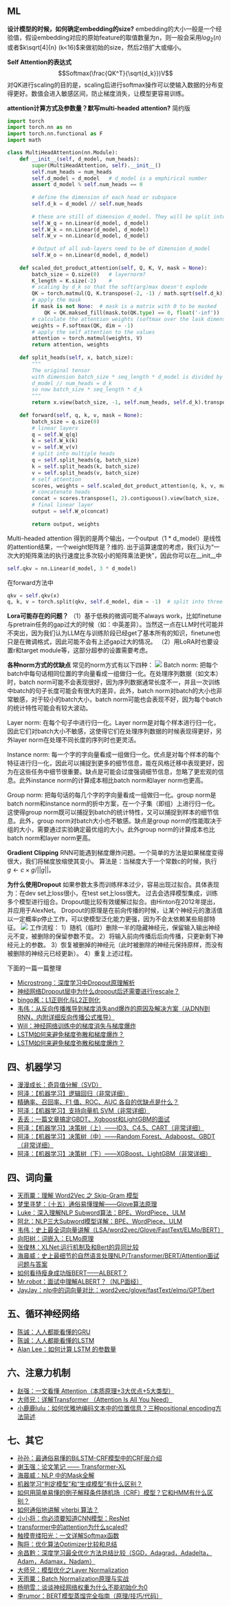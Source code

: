 ## ML
**设计模型的时候，如何确定embedding的size?**
embedding的大小一般是一个经验值，假设embedding对应的原始feature的取值数量为n，则一般会采用$log_2(n)$或者$k\sqrt[4]{n} (k<16)$来做初始的size，然后2倍扩大或缩小。

**Self Attention的表达式**
$$Softmax(\frac{QK^T}{\sqrt{d_k}})V$$
对QK进行scaling的目的是，scaling后进行softmax操作可以使输入数据的分布变得更好。数值会进入敏感区间，防止梯度消失，让模型更容易训练。

**attention计算方式及参数量？默写multi-headed attention?**
简约版
```Python
import torch
import torch.nn as nn
import torch.nn.functional as F
import math

class MultiHeadAttention(nn.Module):
	def __init__(self, d_model, num_heads):
		super(MultiHeadAttention, self).__init__()
		self.num_heads = num_heads
		self.d_model = d_model   # d_model is a emphirical number
		assert d_model % self.num_heads == 0
		
		# define the dimension of each head or subspace
		self.d_k = d_model // self.num_heads
		
		# these are still of dimension d_model. They will be split into numbers
		self.W_q = nn.Linear(d_model, d_model)
		self.W_k = nn.Linear(d_model, d_model)
		self.W_v = nn.Linear(d_model, d_model)
		
		# Output of all sub-layers need to be of dimension d_model
		self.W_o = nn.Linear(d_model, d_model)
		
	def scaled_dot_product_attention(self, Q, K, V, mask = None):
		batch_size = Q.size(0)   # layernorm?
		K_length = K.size(-2)    # 
		# scaling by d_k so that the soft(arg)max doesn't explode
		QK = torch.matmul(Q, K.transpose(-2, -1) / math.sqrt(self.d_k))# matrix product of tensors
		# apply the mask
		if mask is not None:  # mask is a matrix with 0 to be masked
			QK = QK.maksed_fill(mask.to(QK.type) == 0, float('-inf'))
		# calculate the attention weights (softmax over the lask dimension)
		weights = F.softmax(QK, dim = -1)
		# apply the self attention to the values
		attention = torch.matmul(weights, V)
		return attention, weights
		
	def split_heads(self, x, batch_size):
		"""
		The original tensor 
		with dimension batch_size * seq_length * d_model is divided by num_heads
		d_model // num_heads = d_k
		so now batch_size * seq_length * d_k
		"""
		return x.view(batch_size, -1, self.num_heads, self.d_k).transpose(1, 2)
		
	def forward(self, q, k, v, mask = None):
		batch_size = q.size(0)
		# linear layers
		q = self.W_q(q)
		k = self.W_k(k)
		v = self.W_v(v)
		# split into multiple heads
		q = self.split_heads(q, batch_size)
		k = self.split_heads(k, batch_size)
		v = self.split_heads(v, batch_size)
		# self attention
		scores, weights = self.scaled_dot_product_attention(q, k, v, mask)
		# concatenate heads
		concat = scores.transpose(1, 2).contiguous().view(batch_size, -1, self.d_model())
		# final linear layer
		output = self.W_o(concat)
		
		return output, weights
```
Multi-headed attention 得到的是两个输出，一个output（1 \* d_model）是线性的attention结果，一个weight矩阵是？维的.
出于运算速度的考虑，我们认为“一次大的矩阵乘法的执行速度比多次较小的矩阵乘法更快”，因此你可以在__init__中
```Python
self.qkv = nn.Linear(d_model, 3 * d_model)
```
在forward方法中
```Python
qkv = self.qkv(x)
q, k, v = torch.split(qkv, self.d_model, dim = -1)  # split into three tensors
```

**Lora可能存在的问题？**
（1）基于低秩的微调可能不always work，比如finetune与pretrain任务的gap过大的时候（如：中英差异）。当然这一点在LLM时代可能并不突出，因为我们认为LLM在与训练阶段已经get了基本所有的知识，finetune也只是在微调格式，因此可能不会有上述gap过大的情况。
（2）用LoRA时也要设置r和target module等，这部分超参的设置需要考虑。

**各种norm方式的优缺点**
常见的norm方式有以下四种：
![](../asset/Pasted%20image%2020230825221344.png)
Batch norm: 把每个batch中每句话相同位置的字向量看成一组做归一化。在处理序列数据（如文本）时，batch norm可能不会表现很好，因为序列数据通常长度不一，并且一次训练中batch的句子长度可能会有很大的差异，此外，batch norm对batch的大小也非常敏感，对于较小的batch大小，batch norm可能也会表现不好，因为每个batch的统计特性可能会有较大波动。

Layer norm: 在每个句子中进行归一化。Layer norm是对每个样本进行归一化，因此它们对batch大小不敏感，这使得它们在处理序列数据的时候表现得更好，另外layer norm在处理不同长度的序列时也更灵活。

Instance norm: 每一个字的字向量看成一组做归一化。优点是对每个样本的每个特征进行归一化，因此可以捕捉到更多的细节信息，能在风格迁移中表现更好，因为在这些任务中细节很重要。缺点是可能会过度强调细节信息，忽略了更宏观的信息。此外instance norm的计算成本相比batch norm和layer norm也更高。

Group norm: 把每句话的每几个字的字向量看成一组做归一化。group norm是batch norm和instance norm的折中方案，在一个子集（即组）上进行归一化。这使得group norm既可以捕捉到batch的统计特性，又可以捕捉到样本的细节信息。此外，group norm对batch大小也不敏感。缺点是group norm的性能取决于组的大小，需要通过实验确定最优组的大小。此外group norm的计算成本也比batch norm和layer norm更高。

**Gradient Clipping**
RNN可能遇到梯度爆炸问题。一个简单的方法是如果梯度变得很大，我们将梯度放缩使其变小。
算法是：当梯度大于一个常数c的时候，执行 $g\leftarrow c\times g/||g||$。


**为什么使用Dropout**
如果参数太多而训练样本过少，容易出现过拟合。具体表现为：在dev set上loss很小，在test set上loss很大。
过去会选择模型集成，训练多个模型进行组合。Dropout能比较有效缓解过拟合。由Hinton在2012年提出，并应用于AlexNet。
Dropout的原理是在前向传播的时候，让某个神经元的激活值以一定概率p停止工作，可以使模型泛化能力更强，因为不会太依赖某些局部特征。
![](Pasted%20image%2020230914203610.png)
工作流程：
1）随机（临时）删除一半的隐藏神经元，保留输入输出神经元不变，被删除的保留参数不变。
2）将输入前向传播后后向传播，只更新剩下神经元上的参数。
3）恢复被删掉的神经元（此时被删除的神经元保持原样，而没有被删除的神经元已经更新）。
4）重复上述过程。


下面的一篇一篇整理
- [Microstrong：深度学习中Dropout原理解析](https://zhuanlan.zhihu.com/p/38200980)
- [神经网络Dropout层中为什么dropout后还需要进行rescale？](https://www.zhihu.com/question/61751133/answer/794717140)
- [bingo酱：L1正则化与L2正则化](https://zhuanlan.zhihu.com/p/35356992)
- [韦伟：从反向传播推导到梯度消失and爆炸的原因及解决方案（从DNN到RNN，内附详细反向传播公式推导）](https://zhuanlan.zhihu.com/p/76772734)
- [Will：神经网络训练中的梯度消失与梯度爆炸](https://zhuanlan.zhihu.com/p/25631496)
- [LSTM如何来避免梯度弥散和梯度爆炸？](https://www.zhihu.com/question/34878706/answer/665429718)
- [LSTM如何来避免梯度弥散和梯度爆炸？](https://www.zhihu.com/question/34878706/answer/931557401)

## 四、机器学习

- [漫漫成长：奇异值分解（SVD）](https://zhuanlan.zhihu.com/p/29846048)
- [阿泽：【机器学习】逻辑回归（非常详细）](https://zhuanlan.zhihu.com/p/74874291)
- [精确率、召回率、F1 值、ROC、AUC 各自的优缺点是什么？](https://www.zhihu.com/question/30643044/answer/1205433761)
- [阿泽：【机器学习】支持向量机 SVM（非常详细）](https://zhuanlan.zhihu.com/p/77750026)
- [丢丢：一篇文章搞定GBDT、Xgboost和LightGBM的面试](https://zhuanlan.zhihu.com/p/148050748)
- [阿泽：【机器学习】决策树（上）——ID3、C4.5、CART（非常详细）](https://zhuanlan.zhihu.com/p/85731206)
- [阿泽：【机器学习】决策树（中）——Random Forest、Adaboost、GBDT （非常详细）](https://zhuanlan.zhihu.com/p/86263786)
- [阿泽：【机器学习】决策树（下）——XGBoost、LightGBM（非常详细）](https://zhuanlan.zhihu.com/p/87885678)

## 四、词向量

- [天雨粟：理解 Word2Vec 之 Skip-Gram 模型](https://zhuanlan.zhihu.com/p/27234078)
- [梦里寻梦：（十五）通俗易懂理解——Glove算法原理](https://zhuanlan.zhihu.com/p/42073620)
- [Luke：深入理解NLP Subword算法：BPE、WordPiece、ULM](https://zhuanlan.zhihu.com/p/86965595)
- [阿北：NLP三大Subword模型详解：BPE、WordPiece、ULM](https://zhuanlan.zhihu.com/p/191648421)
- [韦伟：史上最全词向量讲解（LSA/word2vec/Glove/FastText/ELMo/BERT）](https://zhuanlan.zhihu.com/p/75391062)
- [向阳树：词嵌入：ELMo原理](https://zhuanlan.zhihu.com/p/88993965)
- [张俊林：XLNet:运行机制及和Bert的异同比较](https://zhuanlan.zhihu.com/p/70257427)
- [海晨威：史上最细节的自然语言处理NLP/Transformer/BERT/Attention面试问题与答案](https://zhuanlan.zhihu.com/p/348373259)
- [如何看待瘦身成功版BERT——ALBERT？](https://www.zhihu.com/question/347898375/answer/863537122)
- [Mr.robot：面试中理解ALBERT？（NLP面经）](https://zhuanlan.zhihu.com/p/268130746)
- [JayJay：nlp中的词向量对比：word2vec/glove/fastText/elmo/GPT/bert](https://zhuanlan.zhihu.com/p/56382372)

## 五、循环神经网络

- [陈诚：人人都能看懂的GRU](https://zhuanlan.zhihu.com/p/32481747)
- [陈诚：人人都能看懂的LSTM](https://zhuanlan.zhihu.com/p/32085405)
- [Alan Lee：如何计算 LSTM 的参数量](https://zhuanlan.zhihu.com/p/147496732)

## 六、注意力机制

- [赵强：一文看懂 Attention（本质原理+3大优点+5大类型）](https://zhuanlan.zhihu.com/p/91839581)
- [大师兄：详解Transformer （Attention Is All You Need）](https://zhuanlan.zhihu.com/p/48508221)
- [小鹿鹿lulu：如何优雅地编码文本中的位置信息？三种positional encoding方法简述](https://zhuanlan.zhihu.com/p/121126531)

## 七、其它

- [孙孙：最通俗易懂的BiLSTM-CRF模型中的CRF层介绍](https://zhuanlan.zhihu.com/p/44042528)
- [谢玉强：论文笔记 —— Transformer-XL](https://zhuanlan.zhihu.com/p/70745925)
- [海晨威：NLP 中的Mask全解](https://zhuanlan.zhihu.com/p/139595546)
- [机器学习“判定模型”和“生成模型”有什么区别？](https://www.zhihu.com/question/20446337/answer/256466823)
- [如何用简单易懂的例子解释条件随机场（CRF）模型？它和HMM有什么区别？](https://www.zhihu.com/question/35866596/answer/236886066)
- [如何通俗地讲解 viterbi 算法？](https://www.zhihu.com/question/20136144/answer/763021768)
- [小小将：你必须要知道CNN模型：ResNet](https://zhuanlan.zhihu.com/p/31852747)
- [transformer中的attention为什么scaled?](https://www.zhihu.com/question/339723385/answer/782509914)
- [触摸壹缕阳光：一文详解Softmax函数](https://zhuanlan.zhihu.com/p/105722023)
- [陶将：优化算法Optimizer比较和总结](https://zhuanlan.zhihu.com/p/55150256)
- [余昌黔：深度学习最全优化方法总结比较（SGD，Adagrad，Adadelta，Adam，Adamax，Nadam）](https://zhuanlan.zhihu.com/p/22252270)
- [大师兄：模型优化之Layer Normalization](https://zhuanlan.zhihu.com/p/54530247)
- [天雨粟：Batch Normalization原理与实战](https://zhuanlan.zhihu.com/p/34879333)
- [杨明雪：谈谈神经网络权重为什么不能初始化为0](https://zhuanlan.zhihu.com/p/75879624)
- [李rumor：BERT模型蒸馏完全指南（原理/技巧/代码）](https://zhuanlan.zhihu.com/p/273378905)